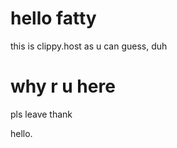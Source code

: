 # hello fatty
this is clippy.host as u can guess, duh

# why r u here
pls leave thank







hello.
